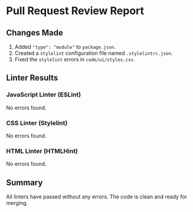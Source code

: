 # Pull Request Review Report

## Changes Made

1. Added `"type": "module"` to `package.json`.
2. Created a `stylelint` configuration file named `.stylelintrc.json`.
3. Fixed the `stylelint` errors in `code/ui/styles.css`.

## Linter Results

### JavaScript Linter (ESLint)
No errors found.

### CSS Linter (Stylelint)
No errors found.

### HTML Linter (HTMLHint)
No errors found.

## Summary
All linters have passed without any errors. The code is clean and ready for merging.
